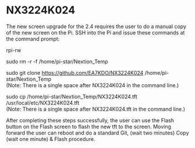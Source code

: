 # NX3224K024
The new screen upgrade for the 2.4 requires the user to do a manual copy of the new screen on the Pi. 
SSH into the Pi and issue these commands at the command prompt:

rpi-rw

sudo rm -r -f /home/pi-star/Nextion_Temp

sudo git clone https://github.com/EA7KDO/NX3224K024 /home/pi-star/Nextion_Temp   
(Note: There is a single space after NX3224K024 in the command line.)

sudo cp /home/pi-star/Nextion_Temp/NX3224K024.tft /usr/local/etc/NX3224K024.tft   
(Note: There is a single space after NX3224K024.tft in the command line.)

After completing these steps successfully, the user can use the Flash button on the Flash screen to flash the new tft to the screen.
Moving forward the user can reboot and do a standard Git, (wait two minutes) Copy (wait one  minute) & Flash procedure.
